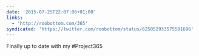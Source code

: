 ```yaml
---
date: '2015-07-25T22:07:06+01:00'
links:
  - 'http://roobottom.com/365'
syndicated: 'https://twitter.com/roobottom/status/625052933575581696'
---
```

Finally up to date with my #Project365 

